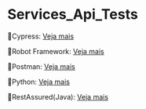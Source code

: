 # Services_Api_Tests

🔑Cypress: 
[Veja mais](https://github.com/antoniogmartins/Services/blob/main/cypress/cypress.md)

🔑Robot Framework: 
[Veja mais](https://github.com/antoniogmartins/Services/blob/main/robotframework/robot.md)

🔑Postman: 
[Veja mais](https://github.com/antoniogmartins/Services/blob/main/postman/postman.md)

🔑Python: 
[Veja mais](https://github.com/antoniogmartins/Services/blob/main/python/python.md)

🔑RestAssured(Java):
[Veja mais](https://github.com/antoniogmartins/Services/blob/main/java/java.md)
